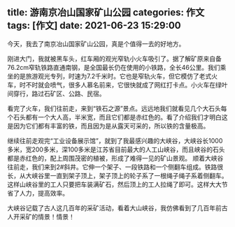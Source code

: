 title: 游南京冶山国家矿山公园
categories: 作文
tags: [作文]
date: 2021-06-23 15:29:00
---
今天，我去了南京冶山国家矿山公园，真是个值得一去的好地方。

<!-- more -->

刚进大门，我就被黑车头，红车厢的观光窄轨小火车吸引了。据了解矿原来自备76.2cm窄轨铁路直通南钢，是全国最长仍在使用的小铁路，全长46公里。我们乘坐的是旅游观光专列，时速为7.2千米时。它也是窄轨火车，但它模仿了老式火车，时不时就会喷气，很多人慕名前来，它很快就成了网红打卡点。小火车在绿叶间穿行，路过石矿区、公路、民宿。

看完了火车，我们往前走，来到“铁石之源”景点。远远地我们就看见几个大石头每个石头都有一个大人高，半米宽，而且它们都是赤红色的。看了介绍我们才明白这是因为它们都有丰富的铁，而且因为是从露天可采的，所以铁的含量极高。

继续往前走观完“工业设备展示馆”，就到了我最感兴趣的大峡谷，大峡谷长1000多米，宽200多米，深100多米是江苏省目前最大的人工山峡谷，而且峡谷的石头都是赤红色的，配上周围茂密的植被，形成了难得一见的矿山景观。
顺着大峡谷往前走，我们来到2#斜井。它伸一个架子、一段铁路和一个侧翻车组成。铁路很长，从大峡谷里一直到架子顶上，架子顶上的轮子系了一根绳子绳子系着侧翻车。这样山峡谷里的工人只要把车装满矿石，然后顶上的工人拉绳了即可。这样大大节省了人力，提高效率。

大峡谷记载了古人这几百年的采矿活动，看着大山峡谷，我仿佛看到了几百年前古人开采矿的情景！情景！